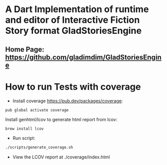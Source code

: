 # A Dart Implementation of runtime and editor of Interactive Fiction Story format GladStoriesEngine

## Home Page: https://github.com/gladimdim/GladStoriesEngine

# How to run Tests with coverage

- Install coverage https://pub.dev/packages/coverage:

```sh
pub global activate coverage
```

Install genhtml/lcov to generate html report from lcov:

```
brew install lcov
```

- Run script:

```sh
./scripts/generate_coverage.sh
```

- View the LCOV report at ./coverage/index.html